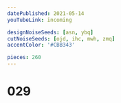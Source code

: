 ```yaml
---
datePublished: 2021-05-14
youTubeLink: incoming

designNoiseSeeds: [asn, ybq]
cutNoiseSeeds: [ojd, ihc, mwh, zmq]
accentColor: '#CBB343'

pieces: 260
---
```


# 029

